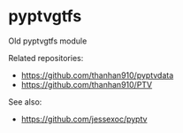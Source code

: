 # pyptvgtfs
Old pyptvgtfs module

Related repositories:
- https://github.com/thanhan910/pyptvdata
- https://github.com/thanhan910/PTV

See also:
- https://github.com/jessexoc/pyptv